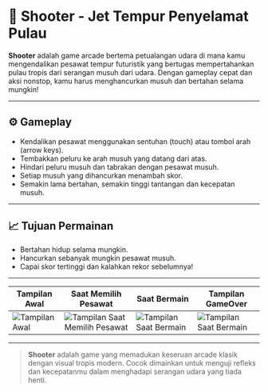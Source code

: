 # 🚀 Shooter - Jet Tempur Penyelamat Pulau

**Shooter** adalah game arcade bertema petualangan udara di mana kamu mengendalikan pesawat tempur futuristik yang bertugas mempertahankan pulau tropis dari serangan musuh dari udara. Dengan gameplay cepat dan aksi nonstop, kamu harus menghancurkan musuh dan bertahan selama mungkin!

---

## ⚙️ Gameplay

- Kendalikan pesawat menggunakan sentuhan (touch) atau tombol arah (arrow keys).
- Tembakkan peluru ke arah musuh yang datang dari atas.
- Hindari peluru musuh dan tabrakan dengan pesawat musuh.
- Setiap musuh yang dihancurkan menambah skor.
- Semakin lama bertahan, semakin tinggi tantangan dan kecepatan musuh.

---

## 📈 Tujuan Permainan

- Bertahan hidup selama mungkin.
- Hancurkan sebanyak mungkin pesawat musuh.
- Capai skor tertinggi dan kalahkan rekor sebelumnya!

---

| Tampilan Awal | Saat Memilih Pesawat | Saat Bermain | Tampilan GameOver |
|---------------|--------------|---------------|--------------|
| ![Tampilan Awal](https://github.com/user-attachments/assets/e1eee012-02eb-42aa-94bd-da77b98a160a) | ![Tampilan Saat Memilih Pesawat](https://github.com/user-attachments/assets/37576c21-7942-4999-be4e-aca0ddc3e699) | ![Tampilan Saat Bermain](https://github.com/user-attachments/assets/0929cac1-501a-4d6e-8dc7-6f866949c17a) | ![Tampilan Saat Bermain](https://github.com/user-attachments/assets/0929cac1-501a-4d6e-8dc7-6f866949c17a)

---
> **Shooter** adalah game yang memadukan keseruan arcade klasik dengan visual tropis modern. Cocok dimainkan untuk menguji refleks dan kecepatanmu dalam menghadapi serangan udara yang tiada henti.

